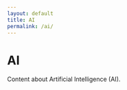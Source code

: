 ```yaml
---
layout: default
title: AI
permalink: /ai/
---
```


# AI

Content about Artificial Intelligence (AI).